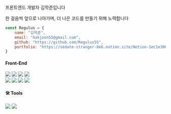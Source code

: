 프론트엔드 개발자 김학준입니다

한 걸음씩 앞으로 나아가며, 더 나은 코드를 만들기 위해 노력합니다

```javascript
const Regulus = {
    name: "김학준",
    email: "hakjoon55@gmail.com",
    github: "https://github.com/Regulus55",
    portfolio: "https://sedate-stranger-8e6.notion.site/Notion-1ec1e300d9e04a338dcf0372df73269c"
}
```
#### Front-End  
<div>
<img src="https://img.shields.io/badge/HTML-E34F26?style=&logo=HTML5&logoColor=white"/>
<img src="https://img.shields.io/badge/CSS-1572B6?style=&logo=CSS3&logoColor=white"/>
<img src="https://img.shields.io/badge/JavaScript-F7DF1E?style=&logo=JavaScript&logoColor=white"/>
<img src="https://img.shields.io/badge/TypeScript-3178C6?style=&logo=TypeScript&logoColor=white"/>
<br/>
<img src="https://img.shields.io/badge/React-61DAFB?style=&logo=React&logoColor=white"/>
<img src="https://img.shields.io/badge/React%20Hook%20Form-EC5990?style=&logo=reacthookform&logoColor=white"/>
<img src="https://img.shields.io/badge/React%20Query-FF4154?style=&logo=reactquery&logoColor=white"/>
<img src="https://img.shields.io/badge/Axios-5A29E4?style=&logo=axios&logoColor=white"/>
</div>  

#### 🛠 Tools  
<div>
<img src="https://img.shields.io/badge/Git-F05032?style=&logo=Git&logoColor=white"/>
<img src="https://img.shields.io/badge/GitHub-181717?style=&logo=GitHub&logoColor=white"/>
</div>
